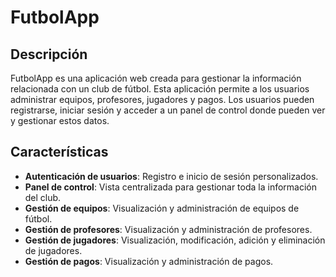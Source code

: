 # FutbolApp

## Descripción

FutbolApp es una aplicación web creada para gestionar la información relacionada con un club de fútbol. Esta aplicación permite a los usuarios administrar equipos, profesores, jugadores y pagos. Los usuarios pueden registrarse, iniciar sesión y acceder a un panel de control donde pueden ver y gestionar estos datos.

## Características

- **Autenticación de usuarios**: Registro e inicio de sesión personalizados.
- **Panel de control**: Vista centralizada para gestionar toda la información del club.
- **Gestión de equipos**: Visualización y administración de equipos de fútbol.
- **Gestión de profesores**: Visualización y administración de profesores.
- **Gestión de jugadores**: Visualización, modificación, adición y eliminación de jugadores.
- **Gestión de pagos**: Visualización y administración de pagos.
